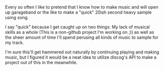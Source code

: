 Every so often I like to pretend that I know how to make music and will open up garageband or the like to make a "quick" 20ish second heavy sample using song.

I say "quick" because I get caught up on two things: My lack of musical skills as a whole (This is a non-github project I'm working on ;)) as well as the sheer amount of time I'll spend perusing all kinds of music to sample for my track.

I'm sure this'll get hammered out naturally by continuing playing and making music, but I figured it would be a neat idea to utilize discog's API to make a project out of this in the meanwhile.

